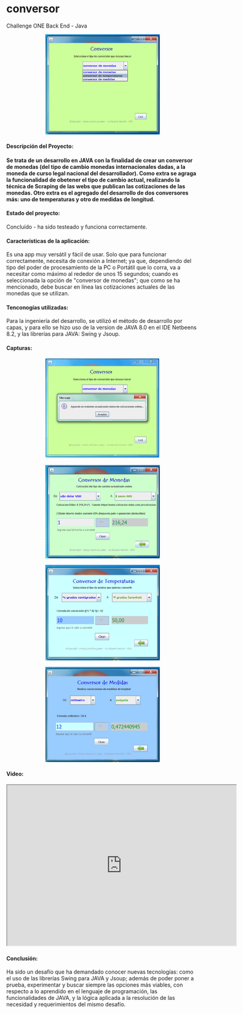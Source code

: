 # conversor
Challenge ONE Back End - Java
<div><p style = 'text-align:center;'><img src="https://github.com/EduardoCecchini/conversor/blob/main/Conversor/2.png?format=jpg&name=small" alt="JuveYell" width="300px">
</p></div>
<h4>Descripción del Proyecto: <h4><p>Se trata de un desarrollo en JAVA con la finalidad de crear un conversor de monedas (del tipo de cambio monedas internacionales dadas, a la moneda de curso legal nacional del desarrollador). Como extra se agraga la funcionalidad de obetener el tipo de cambio actual, realizando la técnica de Scraping de las webs que publican las cotizaciones de las monedas. Otro extra es el agregado del desarrollo de dos conversores más: uno de temperaturas y otro de medidas de longitud.</p>
<h4>Estado del proyecto:</h4> <p>Concluído - ha sido testeado y funciona correctamente.</p>
<h4>Características de la aplicación:</h4> <p>Es una app muy versátil y fácil de usar. Solo que para funcionar correctamente, necesita de conexión a Internet; ya que, dependiendo del tipo del poder de procesamiento de la PC o Portátil que lo corra, va a necesitar como máximo al rededor de unos 15 segundos; cuando es seleccionada la opción de "conversor de monedas"; que como se ha mencionado, debe buscar en línea las cotizaciones actuales de las monedas que se utilizan.</p>
<h4>Tenconogías utilizadas:</h4> <p>Para la ingeniería del desarrollo, se utilizó el método de desarrollo por capas, y para ello se hizo uso de la version de JAVA 8.0 en el IDE Netbeens 8.2, y las librerías para JAVA: Swing y Jsoup.</p>
  <h4>Capturas: </h4>
  <div><p style = 'text-align:center;'><img src="https://github.com/EduardoCecchini/conversor/blob/main/Conversor/3.png?format=jpg&name=small" alt="JuveYell" width="300px">
</p></div>
<div><p style = 'text-align:center;'><img src="https://github.com/EduardoCecchini/conversor/blob/main/Conversor/5.png?format=jpg&name=small" alt="JuveYell" width="300px">
</p></div>
<div><p style = 'text-align:center;'><img src="https://github.com/EduardoCecchini/conversor/blob/main/Conversor/9.png?format=jpg&name=small" alt="JuveYell" width="300px">
</p></div>
<div><p style = 'text-align:center;'><img src="https://github.com/EduardoCecchini/conversor/blob/main/Conversor/10.png?format=jpg&name=small" alt="JuveYell" width="300px">
</p></div>
<h4>Video: </h4>
  <div>
<p style = 'text-align:center;'>
<iframe width='600' height ='420'
src='https://youtu.be/ofqkzqlzjZQ'>
</iframe>
</div>
</p>

<h4>Conclusión:</h4> <p>Ha sido un desafío que ha demandado conocer nuevas tecnologías: como el uso de las librerías Swing para JAVA y Jsoup; además de poder poner a prueba, experimentar y buscar siempre las opciones más viables, con respecto a lo aprendido en el lenguaje de programación, las funcionalidades de JAVA, y la lógica aplicada a la resolución de las necesidad y requerimientos del mismo desafío.</p><br><br>
